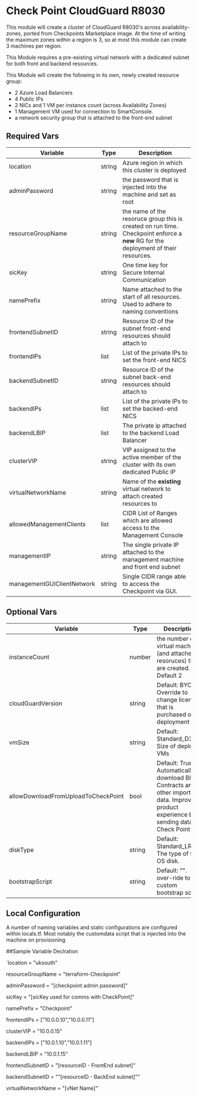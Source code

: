 # Check Point CloudGuard R8030

This module will create a cluster of CloudGuard R8030's across availability-zones, ported from Checkpoints Marketplace image. At the time of writing the maximum zones within a region is 3, so at most this module can create 3 machines per region. 

This Module requires a pre-existing virtual network with a dedicated subnet for both front and backend resources. 

This Module will create the following in its own, newly created resource group:
* 2 Azure Load Balancers
* 4 Public IPs 
* 2 NICs and 1 VM per instance count (across Availability Zones) 
* 1 Management VM used for connection to SmartConsole. 
* a network security group that is attached to the front-end subnet




## Required Vars
| Variable | Type | Description|
|----------|------|------------|
| location | string   |Azure region in which this cluster is deployed|
| adminPassword| string|the password that is injected into the machine and set as root|
| resourceGroupName| string|the name of the resoruce group this is created on run time. Checkpoint enforce a **new** RG for the deployment of their resources.|
| sicKey| string|One time key for Secure Internal Communication|
| namePrefix| string|Name attached to the start of all resources. Used to adhere to naming conventions|
| frontendSubnetID| string|Resource ID of the subnet front-end resources should attach to|
| frontendIPs| list |List of the private IPs to set the front-end NICS|
| backendSubnetID| string|Resource ID of the subnet back-end resources should attach to|
| backendIPs| list |List of the private IPs to set the backed-end NICS|
| backendLBIP| list |The private ip attached to the backend Load Balancer|
| clusterVIP| string|VIP assigned to the active member of the cluster with its own dedicated Public IP|
| virtualNetworkName| string|Name of the **existing** virtual network to attach created resources to|
| allowedManagementClients| list| CIDR List of Ranges which are allowed access to the Management Console|
| managementIP| string | The single private IP attached to the management machine and front end subnet|
| managementGUIClientNetwork | string | Single CIDR range able to access the Checkpoint via GUI.|



## Optional Vars
| Variable | Type | Description|
|----------|------|------------|
| instanceCount| number |the number of virtual machines (and attached resoruces) that are created. Default 2|
| cloudGuardVersion| string|Default: BYOL. Override to change licence that is purchased on deployment|
| vmSize| string|Default: Standard_D3_v2. Size of deployed VMs|
| allowDownloadFromUploadToCheckPoint | bool|Default: True. Automatically download Blade Contracts and other important data. Improve product experience by sending data to Check Point|
| diskType | string  |Default: Standard_LRS. The type of the OS disk.|
| bootstrapScript| string  |Default: "". over-ride to set custom bootstrap script.|


## Local Configuration

A number of naming variables and static configurations are configured within locals.tf. Most notably the customdata script that is injected into the machine on provisioning


##Sample Variable Declration

`location = "uksouth"

resourceGroupName = "terraform-Checkpoint"

adminPassword = "[checkpoint admin password]"

sicKey = "[sicKey used for comms with CheckPoint]"

namePrefix = "Checkpoint"

frontendIPs = ["10.0.0.10","10.0.0.11"]

clusterVIP = "10.0.0.15"

backendIPs = ["10.0.1.10","10.0.1.11"]

backendLBIP = "10.0.1.15"

frontendSubnetID = "[resourceID - FrontEnd subnet]"

backendSubnetID = ""[resourceID - BackEnd subnet]""

virtualNetworkName = "[vNet Name]"`
